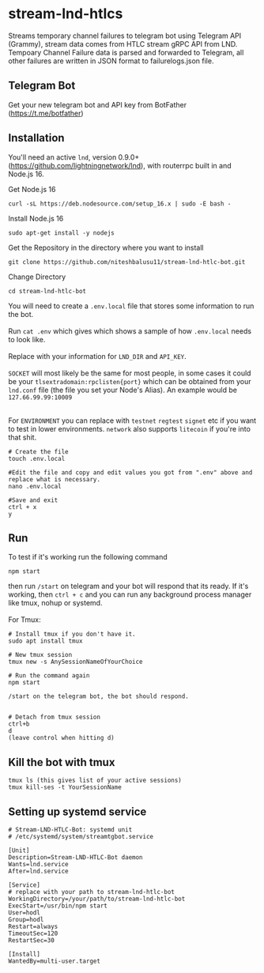 # stream-lnd-htlcs

Streams temporary channel failures to telegram bot using Telegram API (Grammy), stream data comes from HTLC stream gRPC API from LND. Tempoary Channel Failure data is parsed and forwarded to Telegram, all other failures are written in JSON format to failurelogs.json file.

## Telegram Bot

Get your new telegram bot and API key from BotFather (https://t.me/botfather)

## Installation

You'll need an active `lnd`, version 0.9.0+ (https://github.com/lightningnetwork/lnd), with routerrpc built in and Node.js 16.

Get Node.js 16

```
curl -sL https://deb.nodesource.com/setup_16.x | sudo -E bash -
```

Install Node.js 16

```
sudo apt-get install -y nodejs
```

Get the Repository in the directory where you want to install

```
git clone https://github.com/niteshbalusu11/stream-lnd-htlc-bot.git
```

Change Directory

```
cd stream-lnd-htlc-bot
```

You will need to create a `.env.local` file that stores some information to run the bot. <br></br>
Run `cat .env` which gives which shows a sample of how `.env.local` needs to look like. <br></br>
Replace with your information for `LND_DIR` and `API_KEY`.<br></br>
`SOCKET` will most likely be the same for most people, in some cases it could be your `tlsextradomain:rpclisten{port}` which can be obtained from your `lnd.conf` file (the file you set your Node's Alias). An example would be `127.66.99.99:10009`
<br></br>

For `ENVIRONMENT` you can replace with `testnet` `regtest` `signet` etc if you want to test in lower environments. `network` also supports `litecoin` if you're into that shit.

```
# Create the file
touch .env.local

#Edit the file and copy and edit values you got from ".env" above and replace what is necessary.
nano .env.local

#Save and exit
ctrl + x
y
```

## Run

To test if it's working run the following command

```
npm start
```

then run `/start` on telegram and your bot will respond that its ready. If it's working, then `ctrl + c` and you can run any background process manager like tmux, nohup or systemd.
<br></br>
For Tmux:

```
# Install tmux if you don't have it.
sudo apt install tmux

# New tmux session
tmux new -s AnySessionNameOfYourChoice

# Run the command again
npm start

/start on the telegram bot, the bot should respond.


# Detach from tmux session
ctrl+b
d
(leave control when hitting d)
```

## Kill the bot with tmux

```
tmux ls (this gives list of your active sessions)
tmux kill-ses -t YourSessionName
```

## Setting up systemd service
```
# Stream-LND-HTLC-Bot: systemd unit
# /etc/systemd/system/streamtgbot.service

[Unit]
Description=Stream-LND-HTLC-Bot daemon
Wants=lnd.service
After=lnd.service

[Service]
# replace with your path to stream-lnd-htlc-bot
WorkingDirectory=/your/path/to/stream-lnd-htlc-bot
ExecStart=/usr/bin/npm start
User=hodl
Group=hodl
Restart=always
TimeoutSec=120
RestartSec=30

[Install]
WantedBy=multi-user.target
```
